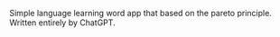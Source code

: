 Simple language learning word app that based on the pareto principle. 
Written entirely by ChatGPT.

